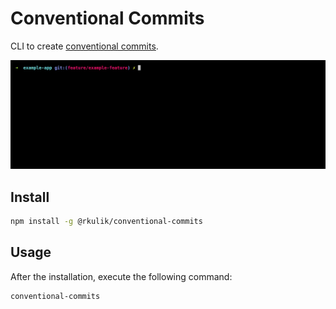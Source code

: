 # Conventional Commits

CLI to create [conventional commits](https://www.conventionalcommits.org/).

<div align="center">
  <img src="./media/conventional-commits-workflow.gif" alt="Conventional Commits worklow">
</div>

## Install

```bash
npm install -g @rkulik/conventional-commits
```

## Usage

After the installation, execute the following command:

```bash
conventional-commits
```
